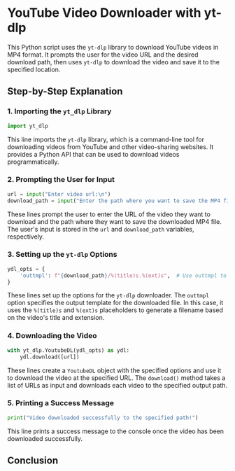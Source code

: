 # YouTube Video Downloader with yt-dlp

This Python script uses the `yt-dlp` library to download YouTube videos in MP4 format. It prompts the user for the video URL and the desired download path, then uses `yt-dlp` to download the video and save it to the specified location.

## Step-by-Step Explanation

### 1. Importing the `yt_dlp` Library

```python
import yt_dlp
```

This line imports the `yt-dlp` library, which is a command-line tool for downloading videos from YouTube and other video-sharing websites. It provides a Python API that can be used to download videos programmatically.

### 2. Prompting the User for Input

```python
url = input("Enter video url:\n")
download_path = input("Enter the path where you want to save the MP4 file:\n")
```

These lines prompt the user to enter the URL of the video they want to download and the path where they want to save the downloaded MP4 file. The user's input is stored in the `url` and `download_path` variables, respectively.

### 3. Setting up the `yt-dlp` Options

```python
ydl_opts = {
    'outtmpl': f"{download_path}/%(title)s.%(ext)s",  # Use outtmpl to specify output template
}
```

These lines set up the options for the `yt-dlp` downloader. The `outtmpl` option specifies the output template for the downloaded file. In this case, it uses the `%(title)s` and `%(ext)s` placeholders to generate a filename based on the video's title and extension.

### 4. Downloading the Video

```python
with yt_dlp.YoutubeDL(ydl_opts) as ydl:
    ydl.download([url])
```

These lines create a `YoutubeDL` object with the specified options and use it to download the video at the specified URL. The `download()` method takes a list of URLs as input and downloads each video to the specified output path.

### 5. Printing a Success Message

```python
print("Video downloaded successfully to the specified path!")
```

This line prints a success message to the console once the video has been downloaded successfully.

## Conclusion

